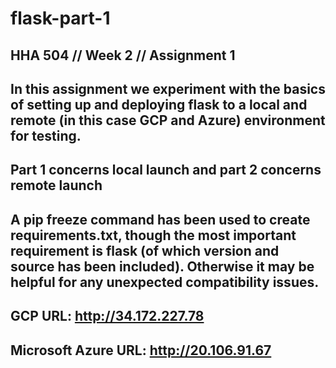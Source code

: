 # flask-part-1

## HHA 504 // Week 2 // Assignment 1

## In this assignment we experiment with the basics of setting up and deploying flask to a local and remote (in this case GCP and Azure) environment for testing.

## Part 1 concerns local launch and part 2 concerns remote launch

## A pip freeze command has been used to create requirements.txt, though the most important requirement is flask (of which version and source has been included). Otherwise it may be helpful for any unexpected compatibility issues.

## GCP URL: http://34.172.227.78

## Microsoft Azure URL: http://20.106.91.67
